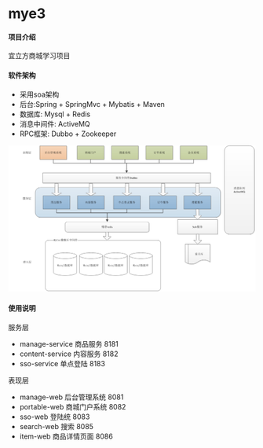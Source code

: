# mye3

#### 项目介绍
宜立方商城学习项目

#### 软件架构
- 采用soa架构
- 后台:Spring + SpringMvc + Mybatis + Maven
- 数据库: Mysql + Redis
- 消息中间件: ActiveMQ
- RPC框架: Dubbo + Zookeeper 

![](https://raw.githubusercontent.com/xia45399/mye3/master/jiagou.png)

#### 使用说明

服务层
- manage-service 商品服务 8181
- content-service 内容服务 8182
- sso-service 单点登陆  8183

表现层
- manage-web 后台管理系统 8081
- portable-web 商城门户系统 8082
- sso-web 登陆统 8083
- search-web 搜索 8085
- item-web 商品详情页面 8086


